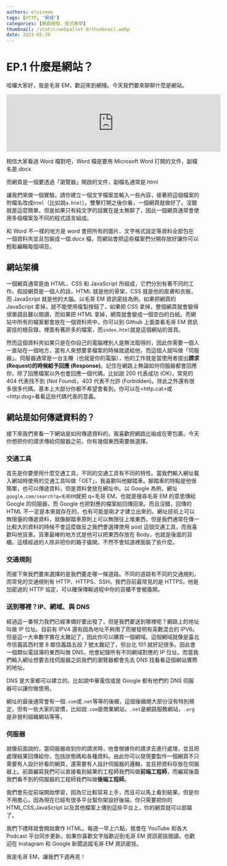 ```yaml
---
authors: elvismao
tags: [HTTP, "網棧"]
categories: [網頁開發，程式教學]
thumbnail: /static/webpallet-0/thumbnail.webp
date: 2023-05-29
---
```


# EP.1 什麼是網站？

哈囉大家好，我是毛哥 EM，歡迎來到網棧。今天我們要來聊聊什麼是網站。

<iframe width="560" src="https://www.youtube-nocookie.com/embed/lOecpIqOjjY?si=kh_Yr1m4bhFP2sGe" title="YouTube video player" frameborder="0" allow="accelerometer; autoplay; clipboard-write; encrypted-media; gyroscope; picture-in-picture; web-share" referrerpolicy="strict-origin-when-cross-origin" allowfullscreen></iframe>

相信大家看過 Word 檔對吧，Word 檔是要用 Microsoft Word 打開的文件，副檔名是.docx

而網頁是一個要透過「瀏覽器」開啟的文件，副檔名通常是.html

讓我們來做一個實驗。請你建立一個文字檔案並輸入一些內容，接著把這個檔案的附檔名改成`html`（比如說`a.html`）。雙擊打開之後你看，一個網頁就做好了。沒錯就是這麼簡單。但是如果只有純文字的話實在是太無聊了，因此一個網頁通常會使用多個檔案及不同的程式語言組成。

和 Word 不一樣的地方是 word 會把所有的圖片、文字格式設定等資料全部包在一個資料夾並且包裝成一個.docx 檔，而網站會把這些檔案們分開存放好讓你可以輕鬆編輯每個項目。

## 網站架構

一個網頁通常是由 HTML、CSS 和 JavaScript 所組成，它們分別有著不同的工作。假設網頁是一個人的話，HTML 就是他的骨架，CSS 就是他的皮膚和衣服，而 JavaScript 就是他的大腦。以毛哥 EM 資訊密技為例，如果把網頁的 JavaScript 拿掉，就不能使用複製按鈕了，如果把 CSS 拿掉，整個網頁就會變得很單調且難以閱讀，而如果把 HTML 拿掉，網頁就會變成一個空白的白紙。而網站中所有的檔案都會放在一個資料夾中，你可以到 Github 上面查看毛哥 EM 資訊密技的根目錄，裡面有著許多的檔案，而`index.html`就是這個網站的首頁。

然而這個資料夾如果只是在你自己的電腦裡別人是無法取得的，因此你需要一個人一直站在一個地方，當有人來想要拿檔案的時候就遞給他，而這個人就叫做「伺服器」。伺服器通常是一台主機（也就是你的電腦），他的工作就是當使用者提出**請求 (Request)**的時候給予**回應 (Response)**。記住在網路上無論如何伺服器都會回應你，除了回應檔案以外也會回應一個代碼。比如說 200 代表成功 (OK)，常見的 404 代表找不到 (Not Found)，403 代表不允許 (Forbidden)。除此之外還有很多很多代碼，基本上大部分你都不希望會看到。你可以在<http.cat>或<http.dog>看看這些代碼代表的意義。

## 網站是如何傳遞資料的？

接下來我們來看一下網站是如何傳遞資料的。我喜歡把網路比喻成在寄包裹。今天你想把你的請求傳給伺服器之前，你有幾個東西需要做選擇。

### 交通工具

首先是你要使用什麼交通工具，不同的交通工具有不同的特性。當我們輸入網址載入網站時使用的交通工具叫做「GET」，我喜歡叫他腳踏車。腳踏車的特點是他很簡單，也可以傳遞資料，但是資料會放在網址中。以 Google 為例，網址`google.com/search?q=毛哥EM`就把 q=毛哥 EM，也就是搜尋毛哥 EM 的意思傳給 Google 的伺服器，而 Google 也把對應的檔案給回傳回來。而且沒錯，回傳的 HTML 不一定是本來就存在的，也有可能是剛才才建立出來的。網址技術上可以無限量的傳遞資料，就像腳踏車原則上可以無限往上堆東西，但是我們通常在傳一比較大的資料的時候不會這麼做反之我們會選擇使用 post 這個交通工具，而我喜歡叫他貨車。貨車最棒的地方式是他可以把東西存放在 Body，也就是後面的貨櫃。這樣經過的人除非把你的箱子撬開，不然不會知道裡面裝了些什麼。

### 交通規則

而接下來我們要來選擇的是我們要走哪一條道路。不同的道路有不同的交通規則，而常見的交通規則有 HTTP、HTTPS、SSH。我們目前最常見的是 HTTPS，他是加密過的 HTTP 協定，可以確保傳輸過程中你的貨櫃不會被撬開。

### 送到哪裡？IP、網域、與 DNS

經過這一番努力我們已經準備好要出發了，但是我們要送到哪裡呢？網路上的地址叫做 IP 位址。目前有 IPV4 還有因為地址不夠用了而被發明有英數混合的 IPV6。但是這一大串數字實在太難記了，因此你可以購買一個網域。這個網域就像是臺北市信義區西村里 8 鄰信義路五段 7 號太難記了，但台北 101 就好記很多。因此會一個類似電話簿的東西叫做 DNS，他會紀錄所有不同網域對應的 IP 位址。而當我們輸入網址想要去找伺服器之前我們的瀏覽器都會先去 DNS 找看看這個網站實際的地址。

DNS 是大家都可以建立的。比如說中華電信或是 Google 都有他們的 DNS 伺服器可以讓你做使用。

網址的最後通常會有一個`.com`或`.net`等等的後綴，這個後綴絕大部分沒有特別規定，但有一些大家的習慣，比如說`.com`是商業網站，`.net`是網路服務網站，`.org`是非營利組織網站等等。

### 伺服器

就像前面說的，當伺服器收到你的請求時，他會根據你的請求去進行處理，並且把處理結果回傳給你，包括狀態碼和各種資料。由此你可以發現要製作一個網頁不只需要有人設計好看的網頁，還需要有人設計伺服器的邏輯，並且把資料存放在伺服器上。前面編寫我們可以直接看到結果的工程師我們叫做**前端工程師**，而編寫後面我們看不到的伺服器的工程師我們叫做**後端工程師**。

我們會先從前端開始學習，因為它比較容易上手，而且可以馬上看到結果。但是你不用擔心，因為現在已經有很多平台幫你架設好後端，你只需要把你的 HTML,CSS,JavaScript 以及其他檔案上傳到這些平台上，你的網頁就可以部屬了。

我們下禮拜就會開始實作 HTML。每週一早上六點，我會在 YouTube 和各大 Podcast 平台同步更新。如果你喜歡文字版歡迎到毛哥 EM 資訊密技閱讀，也歡迎在 Instagram 和 Google 新聞追蹤毛哥 EM 資訊密技。

我是毛哥 EM，讓我們下週再見！

